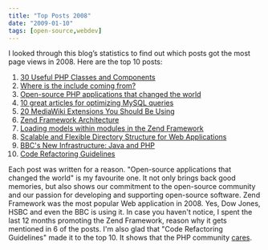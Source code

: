 ```yaml
---
title: "Top Posts 2008"
date: "2009-01-10"
tags: [open-source,webdev]
---
```


I looked through this blog’s statistics to find out which posts got the most page views in 2008. Here are the top 10 posts:

1. [30 Useful PHP Classes and Components](http://kewnode.wordpress.com/2008/05/29/30-useful-php-classes-and-components/)
2. [Where is the include coming from?](http://kewnode.wordpress.com/2008/08/04/php-applications-where-is-the-include-coming-from/)
3. [Open-source PHP applications that changed the world](http://kewnode.wordpress.com/2008/05/22/open-source-php-applications-that-changed-the-world/)
4. [10 great articles for optimizing MySQL queries](http://kewnode.wordpress.com/2008/06/12/10-great-articles-for-optimizing-mysql-queries/)
5. [20 MediaWiki Extensions You Should Be Using](http://kewnode.wordpress.com/2008/03/08/20-mediawiki-extensions-you-should-be-using/)
6. [Zend Framework Architecture](http://kewnode.wordpress.com/2008/07/28/zend-framework-architecture/)
7. [Loading models within modules in the Zend Framework](http://kewnode.wordpress.com/2008/08/12/loading-models-within-modules-in-the-zend-framework/)
8. [Scalable and Flexible Directory Structure for Web Applications](http://kewnode.wordpress.com/2008/08/11/scalable-and-flexible-directory-structure-for-web-applications/)
9. [BBC's New Infrastructure: Java and PHP](http://kewnode.wordpress.com/2008/06/02/bbc-new-infrastructure-java-and-php/)
10. [Code Refactoring Guidelines](http://kewnode.wordpress.com/2008/09/14/code-refactoring-guidelines/)

Each post was written for a reason. "Open-source applications that changed the world" is my favourite one. It not only brings back good memories, but also shows our commitment to the open-source community and our passion for developing and supporting open-source software. Zend Framework was the most popular Web application in 2008. Yes, Dow Jones, HSBC and even the BBC is using it. In case you haven't notice, I spent the last 12 months promoting the Zend Framework, reason why it gets mentioned in 6 of the posts. I'm also glad that "Code Refactoring Guidelines" made it to the top 10. It shows that the PHP community [cares](http://www.icareaboutsoftware.org/).
